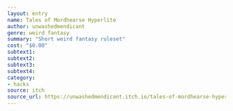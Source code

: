 ```yaml
---
layout: entry 
name: Tales of Mordhearse Hyperlite
author: unwashedmendicant
genre: weird fantasy
summary: "Short weird fantasy ruleset"
cost: "$0.00"
subtext1: 
subtext2: 
subtext3: 
subtext4: 
category:
- hacks
source: itch
source_url: https://unwashedmendicant.itch.io/tales-of-mordhearse-hyperlite
---
```

